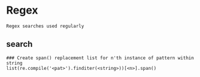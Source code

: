 # Regex

    Regex searches used regularly
    
## search

    ### Create span() replacement list for n'th instance of pattern within string
    list(re.compile('<pat>').finditer(<string>))[<n>].span()